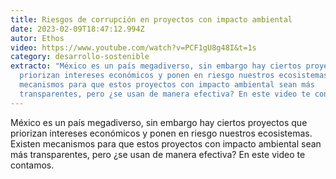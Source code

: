 ```yaml
---
title: Riesgos de corrupción en proyectos con impacto ambiental
date: 2023-02-09T18:47:12.994Z
autor: Ethos
video: https://www.youtube.com/watch?v=PCF1gU8g48I&t=1s
category: desarrollo-sostenible
extracto: "México es un país megadiverso, sin embargo hay ciertos proyectos que
  priorizan intereses económicos y ponen en riesgo nuestros ecosistemas. Existen
  mecanismos para que estos proyectos con impacto ambiental sean más
  transparentes, pero ¿se usan de manera efectiva? En este video te contamos. "
---
```

México es un país megadiverso, sin embargo hay ciertos proyectos que priorizan intereses económicos y ponen en riesgo nuestros ecosistemas. Existen mecanismos para que estos proyectos con impacto ambiental sean más transparentes, pero ¿se usan de manera efectiva? En este video te contamos.